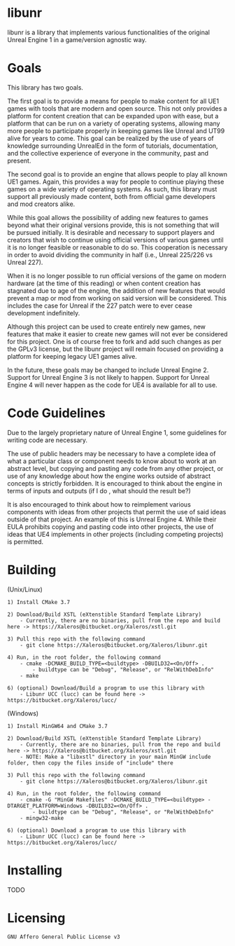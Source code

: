 # libunr #

libunr is a library that implements various functionalities of the original Unreal Engine 1 in a game/version agnostic way.

# Goals #

This library has two goals. 

The first goal is to provide a means for people to make content for all UE1 games with tools that
are modern and open source. This not only provides a platform for content creation that can be expanded upon with ease, but
a platform that can be run on a variety of operating systems, allowing many more people to participate properly in keeping
games like Unreal and UT99 alive for years to come. This goal can be realized by the use of years of knowledge surrounding
UnrealEd in the form of tutorials, documentation, and the collective experience of everyone in the community, past and present.

The second goal is to provide an engine that allows people to play all known UE1 games. Again, this provides a way for people to
continue playing these games on a wide variety of operating systems. As such, this library must support all previously made content,
both from official game developers and mod creators alike. 

While this goal allows the possibility of adding new features to games beyond what their original versions provide, this is not
something that will be pursued initially. It is desirable and necessary to support players and creators that wish to continue using 
official versions of various games until it is no longer feasible or reasonable to do so. This cooperation is necessary in order to
avoid dividing the community in half (i.e., Unreal 225/226 vs Unreal 227).

When it is no longer possible to run official versions of the game on modern hardware (at the time of this reading) or when content
creation has stagnated due to age of the engine, the addition of new features that would prevent a map or mod from working on said
version will be considered. This includes the case for Unreal if the 227 patch were to ever cease development indefinitely.

Although this project can be used to create entirely new games, new features that make it easier to create new games will not
ever be considered for this project. One is of course free to fork and add such changes as per the GPLv3 license, but the libunr 
project will remain focused on providing a platform for keeping legacy UE1 games alive.

In the future, these goals may be changed to include Unreal Engine 2. Support for Unreal Engine 3 is not likely to happen.
Support for Unreal Engine 4 will never happen as the code for UE4 is available for all to use.

# Code Guidelines #

Due to the largely proprietary nature of Unreal Engine 1, some guidelines for writing code are necessary. 

The use of public headers may be necessary to have a complete idea of what a particular class or component needs to know about to work 
at an abstract level, but copying and pasting any code from any other project, or use of any knowledge about how the engine works 
outside of abstract concepts is strictly forbidden. It is encouraged to think about the engine in terms of inputs and outputs 
(if I do <X>, what should the result <Y> be?)

It is also encouraged to think about how to reimplement various components with ideas from other projects that permit the
use of said ideas outside of that project. An example of this is Unreal Engine 4. While their EULA prohibits copying and pasting
code into other projects, the use of ideas that UE4 implements in other projects (including competing projects) is permitted.

# Building #

(Unix/Linux)
```
1) Install CMake 3.7

2) Download/Build XSTL (eXtenstible Standard Template Library)
	- Currently, there are no binaries, pull from the repo and build here -> https://Xaleros@bitbucket.org/Xaleros/xstl.git

3) Pull this repo with the following command
	- git clone https://Xaleros@bitbucket.org/Xaleros/libunr.git

4) Run, in the root folder, the following command
	- cmake -DCMAKE_BUILD_TYPE=<buildtype> -DBUILD32=<On/Off> .
		- buildtype can be "Debug", "Release", or "RelWithDebInfo"
	- make

6) (optional) Download/Build a program to use this library with
	- Libunr UCC (lucc) can be found here -> https://bitbucket.org/Xaleros/lucc/
```

(Windows)
```
1) Install MinGW64 and CMake 3.7

2) Download/Build XSTL (eXtenstible Standard Template Library)
	- Currently, there are no binaries, pull from the repo and build here -> https://Xaleros@bitbucket.org/Xaleros/xstl.git
	- NOTE: Make a "libxstl" directory in your main MinGW include folder, then copy the files inside of "include" there

3) Pull this repo with the following command
	- git clone https://Xaleros@bitbucket.org/Xaleros/libunr.git

4) Run, in the root folder, the following command
	- cmake -G "MinGW Makefiles" -DCMAKE_BUILD_TYPE=<buildtype> -DTARGET_PLATFORM=Windows -DBUILD32=<On/Off> .
		- buildtype can be "Debug", "Release", or "RelWithDebInfo"
	- mingw32-make

6) (optional) Download a program to use this library with
	- Libunr UCC (lucc) can be found here -> https://bitbucket.org/Xaleros/lucc/
```
# Installing #
	
TODO

# Licensing #
	GNU Affero General Public License v3